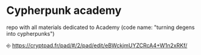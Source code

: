 # Cypherpunk academy

repo with all materials dedicated to Academy (code name: "turning degens into cypherpunks")

⎆ https://cryptpad.fr/pad/#/2/pad/edit/eBWckjmUYZCRcA4+W1n2xRKf/
